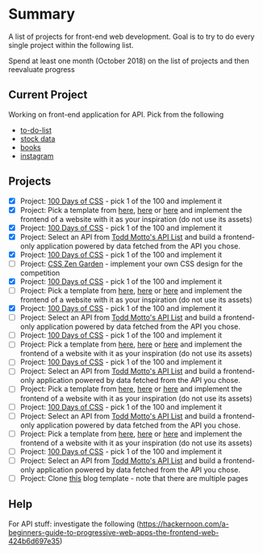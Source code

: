 # Summary
A list of projects for front-end web development. Goal is to try to do every single project within the following list.

Spend at least one month (October 2018) on the list of projects and then reevaluate progress

## Current Project
Working on front-end application for API. Pick from the following
- [to-do-list](https://developer.todoist.com/sync/v7/)
- [stock data](https://www.alphavantage.co/)
- [books](https://www.goodreads.com/api)
- [instagram](https://www.instagram.com/developer/)

## Projects
- [X]  Project: [100 Days of CSS](https://100dayscss.com/) - pick 1 of the 100 and implement it
- [X]  Project: Pick a template from [here](https://freebiesbug.com/psd-freebies/website-template/), [here](http://www.free-css.com/free-css-templates) or [here](http://www.os-templates.com/free-website-templates) and implement the frontend of a website with it as your inspiration (do not use its assets)
- [X]  Project: [100 Days of CSS](https://100dayscss.com/) - pick 1 of the 100 and implement it
- [X]  Project: Select an API from [Todd Motto's API List](https://github.com/toddmotto/public-apis) and build a frontend-only application powered by data fetched from the API you chose.  
- [X]  Project: [100 Days of CSS](https://100dayscss.com/) - pick 1 of the 100 and implement it
- [ ]  Project: [CSS Zen Garden](http://www.csszengarden.com/) - implement your own CSS design for the competition
- [X]  Project: [100 Days of CSS](https://100dayscss.com/) - pick 1 of the 100 and implement it
- [ ]  Project: Pick a template from [here](https://freebiesbug.com/psd-freebies/website-template/), [here](http://www.free-css.com/free-css-templates) or [here](http://www.os-templates.com/free-website-templates) and implement the frontend of a website with it as your inspiration (do not use its assets)
- [X]  Project: [100 Days of CSS](https://100dayscss.com/) - pick 1 of the 100 and implement it
- [ ]  Project: Select an API from [Todd Motto's API List](https://github.com/toddmotto/public-apis) and build a frontend-only application powered by data fetched from the API you chose.  
- [ ]  Project: [100 Days of CSS](https://100dayscss.com/) - pick 1 of the 100 and implement it
- [ ]  Project: Pick a template from [here](https://freebiesbug.com/psd-freebies/website-template/), [here](http://www.free-css.com/free-css-templates) or [here](http://www.os-templates.com/free-website-templates) and implement the frontend of a website with it as your inspiration (do not use its assets)
- [ ]  Project: [100 Days of CSS](https://100dayscss.com/) - pick 1 of the 100 and implement it
- [ ]  Project: Select an API from [Todd Motto's API List](https://github.com/toddmotto/public-apis) and build a frontend-only application powered by data fetched from the API you chose.  
- [ ]  Project: Pick a template from [here](https://freebiesbug.com/psd-freebies/website-template/), [here](http://www.free-css.com/free-css-templates) or [here](http://www.os-templates.com/free-website-templates) and implement the frontend of a website with it as your inspiration (do not use its assets)
- [ ]  Project: [100 Days of CSS](https://100dayscss.com/) - pick 1 of the 100 and implement it
- [ ]  Project: Select an API from [Todd Motto's API List](https://github.com/toddmotto/public-apis) and build a frontend-only application powered by data fetched from the API you chose.  
- [ ]  Project: Pick a template from [here](https://freebiesbug.com/psd-freebies/website-template/), [here](http://www.free-css.com/free-css-templates) or [here](http://www.os-templates.com/free-website-templates) and implement the frontend of a website with it as your inspiration (do not use its assets)
- [ ]  Project: [100 Days of CSS](https://100dayscss.com/) - pick 1 of the 100 and implement it
- [ ]  Project: Select an API from [Todd Motto's API List](https://github.com/toddmotto/public-apis) and build a frontend-only application powered by data fetched from the API you chose.  
- [ ]  Project: Clone [this](https://blackrockdigital.github.io/startbootstrap-clean-blog/) blog template - note that there are multiple pages  

## Help
For API stuff: investigate the following (https://hackernoon.com/a-beginners-guide-to-progressive-web-apps-the-frontend-web-424b6d697e35)
